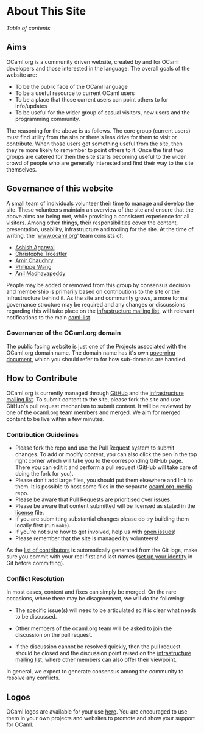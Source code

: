 <!-- ((! set title About This Site !)) -->

# About This Site
*Table of contents*

## Aims

OCaml.org is a community driven website, created by and for OCaml
developers and those interested in the language. The overall goals of
the website are:

* To be the public face of the OCaml language
* To be a useful resource to current OCaml users
* To be a place that those current users can point others to for
  info/updates
* To be useful for the wider group of casual visitors, new users and
  the programming community.

The reasoning for the above is as follows. The core group (current
users) must find utility from the site or there's less drive for them
to visit or contribute. When those users get something useful from the
site, then they're more likely to remember to point others to it.
Once the first two groups are catered for then the site starts
becoming useful to the wider crowd of people who are generally
interested and find their way to the site themselves.

## Governance of this website

A small team of individuals volunteer their time to manage and develop
the site. These volunteers maintain an overview of the site and ensure
that the above aims are being met, while providing a consistent
experience for all visitors. Among other things, their
responsibilities cover the content, presentation, usability,
infrastructure and tooling for the site. At the time of writing, the
'www.ocaml.org' team consists of:

- [Ashish Agarwal](http://ashishagarwal.org)
- [Christophe Troestler](https://github.com/Chris00)
- [Amir Chaudhry](http://amirchaudhry.com)
- [Philippe Wang](http://philippewang.info/CL/)
- [Anil Madhavapeddy](http://anil.recoil.org)

People may be added or removed from this group by consensus decision
and membership is primarily based on contributions to the site or the
infrastructure behind it. As the site and community grows, a more
formal governance structure may be required and any changes or
discussions regarding this will take place on the [infrastructure
mailing list](http://lists.ocaml.org/listinfo/infrastructure/), with
relevant notifications to the main
[caml-list](https://sympa.inria.fr/sympa/arc/caml-list/).

### Governance of the OCaml.org domain

The public facing website is just one of the
[Projects](https://github.com/ocaml/infrastructure/wiki) associated with the
OCaml.org domain name. The domain name has it's own
[governing document](/governance.html), which you should refer to for how
sub-domains are handled.

## How to Contribute

OCaml.org is currently managed through
[GitHub](https://github.com/ocaml/ocaml.org/) and the [infrastructure
mailing list](http://lists.ocaml.org/listinfo/infrastructure/). To
submit content to the site, please fork the site and use GitHub's pull
request mechanism to submit content. It will be reviewed by one of the
ocaml.org team members and merged. We aim for merged content to be
live within a few minutes.


### Contribution Guidelines

* Please fork the repo and use the Pull Request system to submit
  changes.  To add or modify content, you can also click the pen in
  the top right corner which will take you to the corresponding GitHub
  page.  There you can edit it and perform a pull request (GitHub will
  take care of doing the fork for you).
* Please don't add large files, you should put them elsewhere and link
  to them. It is possible to host some files in the separate
  [ocaml.org-media](https://github.com/ocaml/ocaml.org-media) repo.
* Please be aware that Pull Requests are prioritised over issues.
* Please be aware that content submitted will be licensed as stated in the
  [license](https://github.com/ocaml/ocaml.org/blob/master/LICENSE.md) file.
* If you are submitting substantial changes please do try building
  them locally first (run `make`).
* If you're not sure how to get involved, help us with [open
  issues](https://github.com/ocaml/ocaml.org/issues)!
* Please remember that the site is managed by volunteers!

As the [list of contributors](contributors.html) is automatically
generated from the Git logs, make sure you commit with your real first
and last names ([set up your identity](http://git-scm.com/book/en/Getting-Started-First-Time-Git-Setup#Your-Identity)
in Git before committing).


### Conflict Resolution

In most cases, content and fixes can simply be merged. On the rare
occasions, where there may be disagreement, we will do the following:

* The specific issue(s) will need to be articulated so it is clear
  what needs to be discussed.

* Other members of the ocaml.org team will be asked to join the
  discussion on the pull request.

* If the discussion cannot be resolved quickly, then the pull request
  should be closed and the discussion point raised on the
  [infrastructure mailing
  list](http://lists.ocaml.org/listinfo/infrastructure/), where other
  members can also offer their viewpoint.

In general, we expect to generate consensus among the community to
resolve any conflicts.

## Logos

OCaml logos are available for your use [here](/docs/logos.html). You
are encouraged to use them in your own projects and websites to
promote and show your support for OCaml.
